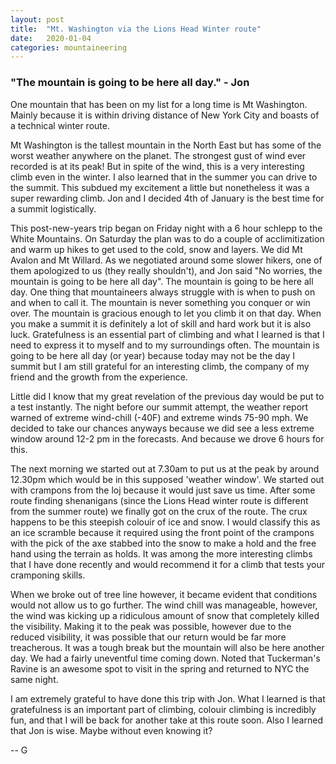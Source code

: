 ```yaml
---
layout: post
title:  "Mt. Washington via the Lions Head Winter route"
date:   2020-01-04
categories: mountaineering
---
```


### "The mountain is going to be here all day." - Jon  

One mountain that has been on my list for a long time is Mt Washington. Mainly because it is 
within driving distance of New York City and boasts of a technical winter route. 

Mt Washington is the tallest mountain in the North East but has some of the worst weather 
anywhere on the planet. The strongest gust of wind ever recorded is at its peak! But in spite
of the wind, this is a very interesting climb even in the winter. I also learned that in the summer
you can drive to the summit. This subdued my excitement a little but nonetheless it was a super
rewarding climb. Jon and I decided 4th of January is the best time for a summit logistically.

This post-new-years trip began on Friday night with a 6 hour schlepp to the White Mountains. 
On Saturday the plan was to do a couple of acclimitization and warm up hikes to get used to the cold,
snow and layers. We did Mt Avalon and Mt Willard. As we negotiated around some slower hikers, one of 
them apologized to us (they really shouldn't), and Jon said "No worries, the mountain is going to be 
here all day". The mountain is going to be here all day. One thing that mountaineers always struggle 
with is when to push on and when to call it. The mountain is never something you conquer or win over. 
The mountain is gracious enough to let you climb it on that day. When you make a summit it is definitely
a lot of skill and hard work but it is also luck. Gratefulness is an essential part of climbing and
what I learned is that I need to express it to myself and to my surroundings often. The mountain
is going to be here all day (or year) because today may not be the day I summit but I am still 
grateful for an interesting climb, the company of my friend and the growth from the experience. 

Little did I know that my great revelation of the previous day would be put to a test instantly.
The night before our summit attempt, the weather report warned of extreme wind-chill (-40F) and extreme
winds 75-90 mph. We decided to take our chances anyways because we did see a less extreme window around
12-2 pm in the forecasts. And because we drove 6 hours for this. 

The next morning we started out at 7.30am to put us at the peak by around 12.30pm which would be in this
supposed 'weather window'. We started out with crampons from the loj because it would just save us time. 
After some route finding shenanigans (since the Lions Head winter route is different from the summer
route) we finally got on the crux of the route. The crux happens to be this steepish colouir of ice and
snow. I would classify this as an ice scramble because it required using the front point of the crampons
with the pick of the axe stabbed into the snow to make a hold and the free hand using the terrain as
holds. It was among the more interesting climbs that I have done recently and would recommend it for a
climb that tests your cramponing skills. 

When we broke out of tree line however, it became evident that conditions would not allow us to go
further. The wind chill was manageable, however, the wind was kicking up a ridiculous amount of snow 
that completely killed the visibility. Making it to the peak was possible, however due to the reduced
visibility, it was possible that our return would be far more treacherous. It was a tough break but 
the mountain will also be here another day. We had a fairly uneventful time coming down. Noted that 
Tuckerman's Ravine is an awesome spot to visit in the spring and returned to NYC the same night.  

I am extremely grateful to have done this trip with Jon. What I learned is that gratefulness is an
important part of climbing, colouir climbing is incredibly fun, and that I will be back for another
take at this route soon. Also I learned that Jon is wise. Maybe without even knowing it?

-- G


